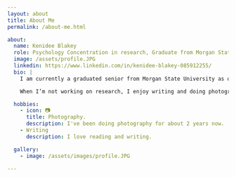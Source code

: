 ```yaml
---
layout: about
title: About Me
permalink: /about-me.html

about:
  name: Kenidee Blakey
  role: Psychology Concentration in research, Graduate from Morgan State university
  image: /assets/profile.JPG
  linkedin: https://www.linkedin.com/in/kenidee-blakey-085912255/
  bio: |
    I am currently a graduated senior from Morgan State University as of May 2025. I graduated with my Bachelors of Science. Majoring in Psychology with a concentration in research

    When I’m not working on research, I enjoy writing and doing photography.

  hobbies:
    - icon: 📷
      title: Photography.
      description: I've been doing photography for about 2 years now.
    - Writing
      description: I love reading and writing.

  gallery:
    - image: /assets/images/profile.JPG
      
---
```

